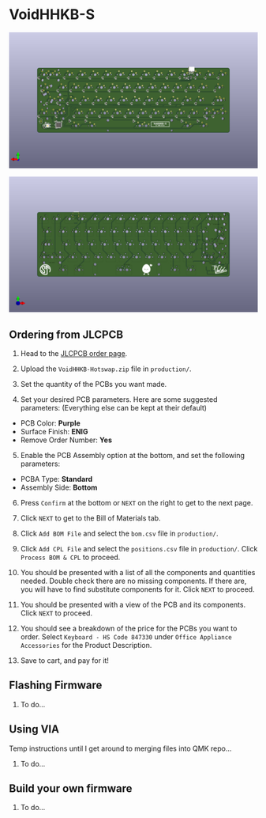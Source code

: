 # VoidHHKB-S

![](images/VoidHHKB-S.bottom.png)

![](images/VoidHHKB-S.top.png)

## Ordering from JLCPCB

1) Head to the [JLCPCB order page](https://cart.jlcpcb.com/quote).

2) Upload the `VoidHHKB-Hotswap.zip` file in `production/`.

3) Set the quantity of the PCBs you want made.

4) Set your desired PCB parameters. Here are some suggested parameters: (Everything else can be kept at their default)

- PCB Color: **Purple**
- Surface Finish: **ENIG**
- Remove Order Number: **Yes**   

5) Enable the PCB Assembly option at the bottom, and set the following parameters:

- PCBA Type: **Standard**
- Assembly Side: **Bottom**

6) Press `Confirm` at the bottom or `NEXT` on the right to get to the next page.

7) Click `NEXT` to get to the Bill of Materials tab.

8) Click `Add BOM File` and select the `bom.csv` file in `production/`.

9) Click `Add CPL File` and select the `positions.csv` file in `production/`. Click `Process BOM & CPL` to proceed.

10) You should be presented with a list of all the components and quantities needed. Double check there are no missing components. If there are, you will have to find substitute components for it. Click `NEXT` to proceed.

11) You should be presented with a view of the PCB and its components. Click `NEXT` to proceed.

12) You should see a breakdown of the price for the PCBs you want to order. Select `Keyboard - HS Code 847330` under `Office Appliance Accessories` for the Product Description.

13) Save to cart, and pay for it!

## Flashing Firmware

1) To do...


## Using VIA

Temp instructions until I get around to merging files into QMK repo...
1) To do...

## Build your own firmware

1) To do...